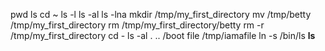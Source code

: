 pwd
ls
cd ~
ls -l
ls -al
ls -lna
mkdir /tmp/my_first_directory
mv /tmp/betty /tmp/my_first_directory
rm /tmp/my_first_directory/betty
rm -r /tmp/my_first_directory
cd -
ls -al . .. /boot
file /tmp/iamafile
ln -s /bin/ls __ls__
